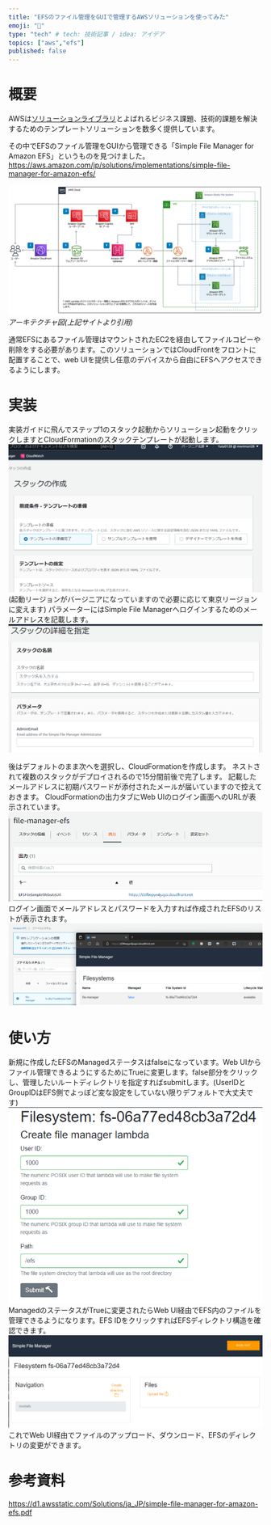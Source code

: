 ```yaml
---
title: "EFSのファイル管理をGUIで管理するAWSソリューションを使ってみた"
emoji: "🐁"
type: "tech" # tech: 技術記事 / idea: アイデア
topics: ["aws","efs"]
published: false
---
```


# 概要
AWSは[ソリューションライブラリ](https://aws.amazon.com/jp/solutions/)とよばれるビジネス課題、技術的課題を解決するためのテンプレートソリューションを数多く提供しています。

その中でEFSのファイル管理をGUIから管理できる「Simple File Manager for Amazon EFS」というものを見つけました。
https://aws.amazon.com/jp/solutions/implementations/simple-file-manager-for-amazon-efs/

![](/images/simple-filemanager-efs/image1.png)
*アーキテクチャ図(上記サイトより引用)*

通常EFSにあるファイル管理はマウントされたEC2を経由してファイルコピーや削除をする必要があります。このソリューションではCloudFrontをフロントに配置することで、web UIを提供し任意のデバイスから自由にEFSへアクセスできるようにします。

# 実装
実装ガイドに飛んでステップ1のスタック起動からソリューション起動をクリックしますとCloudFormationのスタックテンプレートが起動します。
![](/images/simple-filemanager-efs/image3.png)
(起動リージョンがバージニアになっていますので必要に応じて東京リージョンに変えます)
パラメーターにはSimple File Managerへログインするためのメールアドレスを記載します。
![](/images/simple-filemanager-efs/image4.png)

後はデフォルトのまま次へを選択し、CloudFormationを作成します。
ネストされて複数のスタックがデプロイされるので15分間前後で完了します。
記載したメールアドレスに初期パスワードが添付されたメールが届いていますので控えておきます。
CloudFormationの出力タブにWeb UIのログイン画面へのURLが表示されています。
![](/images/simple-filemanager-efs/image5.png)
ログイン画面でメールアドレスとパスワードを入力すれば作成されたEFSのリストが表示されます。
![](/images/simple-filemanager-efs/image6.png)

# 使い方
新規に作成したEFSのManagedステータスはfalseになっています。Web UIからファイル管理できるようにするためにTrueに変更します。false部分をクリックし、管理したいルートディレクトリを指定すればsubmitします。(UserIDとGroupIDはEFS側でよっぼど変な設定をしていない限りデフォルトで大丈夫です)
![](/images/simple-filemanager-efs/image7.png)
ManagedのステータスがTrueに変更されたらWeb UI経由でEFS内のファイルを管理できるようになります。EFS IDをクリックすればEFSディレクトリ構造を確認できます。
![](/images/simple-filemanager-efs/image8.png)
これでWeb UI経由でファイルのアップロード、ダウンロード、EFSのディレクトリの変更ができます。
# 参考資料
https://d1.awsstatic.com/Solutions/ja_JP/simple-file-manager-for-amazon-efs.pdf